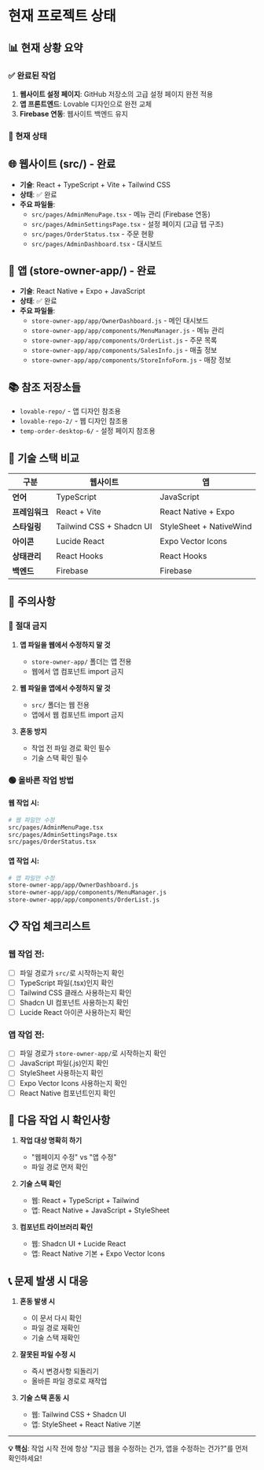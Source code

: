 # 현재 프로젝트 상태

## 📊 현재 상황 요약

### ✅ **완료된 작업**
1. **웹사이트 설정 페이지**: GitHub 저장소의 고급 설정 페이지 완전 적용
2. **앱 프론트엔드**: Lovable 디자인으로 완전 교체
3. **Firebase 연동**: 웹사이트 백엔드 유지

### 🎯 **현재 상태**

## 🌐 **웹사이트 (src/) - 완료**
- **기술**: React + TypeScript + Vite + Tailwind CSS
- **상태**: ✅ 완료
- **주요 파일들**:
  - `src/pages/AdminMenuPage.tsx` - 메뉴 관리 (Firebase 연동)
  - `src/pages/AdminSettingsPage.tsx` - 설정 페이지 (고급 탭 구조)
  - `src/pages/OrderStatus.tsx` - 주문 현황
  - `src/pages/AdminDashboard.tsx` - 대시보드

## 📱 **앱 (store-owner-app/) - 완료**
- **기술**: React Native + Expo + JavaScript
- **상태**: ✅ 완료
- **주요 파일들**:
  - `store-owner-app/app/OwnerDashboard.js` - 메인 대시보드
  - `store-owner-app/app/components/MenuManager.js` - 메뉴 관리
  - `store-owner-app/app/components/OrderList.js` - 주문 목록
  - `store-owner-app/app/components/SalesInfo.js` - 매출 정보
  - `store-owner-app/app/components/StoreInfoForm.js` - 매장 정보

## 📚 **참조 저장소들**
- `lovable-repo/` - 앱 디자인 참조용
- `lovable-repo-2/` - 웹 디자인 참조용
- `temp-order-desktop-6/` - 설정 페이지 참조용

## 🔧 **기술 스택 비교**

| 구분 | 웹사이트 | 앱 |
|------|----------|-----|
| **언어** | TypeScript | JavaScript |
| **프레임워크** | React + Vite | React Native + Expo |
| **스타일링** | Tailwind CSS + Shadcn UI | StyleSheet + NativeWind |
| **아이콘** | Lucide React | Expo Vector Icons |
| **상태관리** | React Hooks | React Hooks |
| **백엔드** | Firebase | Firebase |

## 🚨 **주의사항**

### 🔴 **절대 금지**
1. **앱 파일을 웹에서 수정하지 말 것**
   - `store-owner-app/` 폴더는 앱 전용
   - 웹에서 앱 컴포넌트 import 금지

2. **웹 파일을 앱에서 수정하지 말 것**
   - `src/` 폴더는 웹 전용
   - 앱에서 웹 컴포넌트 import 금지

3. **혼동 방지**
   - 작업 전 파일 경로 확인 필수
   - 기술 스택 확인 필수

### 🟢 **올바른 작업 방법**

#### 웹 작업 시:
```bash
# 웹 파일만 수정
src/pages/AdminMenuPage.tsx
src/pages/AdminSettingsPage.tsx
src/pages/OrderStatus.tsx
```

#### 앱 작업 시:
```bash
# 앱 파일만 수정
store-owner-app/app/OwnerDashboard.js
store-owner-app/app/components/MenuManager.js
store-owner-app/app/components/OrderList.js
```

## 📋 **작업 체크리스트**

### 웹 작업 전:
- [ ] 파일 경로가 `src/`로 시작하는지 확인
- [ ] TypeScript 파일(.tsx)인지 확인
- [ ] Tailwind CSS 클래스 사용하는지 확인
- [ ] Shadcn UI 컴포넌트 사용하는지 확인
- [ ] Lucide React 아이콘 사용하는지 확인

### 앱 작업 전:
- [ ] 파일 경로가 `store-owner-app/`로 시작하는지 확인
- [ ] JavaScript 파일(.js)인지 확인
- [ ] StyleSheet 사용하는지 확인
- [ ] Expo Vector Icons 사용하는지 확인
- [ ] React Native 컴포넌트인지 확인

## 🎯 **다음 작업 시 확인사항**

1. **작업 대상 명확히 하기**
   - "웹페이지 수정" vs "앱 수정"
   - 파일 경로 먼저 확인

2. **기술 스택 확인**
   - 웹: React + TypeScript + Tailwind
   - 앱: React Native + JavaScript + StyleSheet

3. **컴포넌트 라이브러리 확인**
   - 웹: Shadcn UI + Lucide React
   - 앱: React Native 기본 + Expo Vector Icons

## 📞 **문제 발생 시 대응**

1. **혼동 발생 시**
   - 이 문서 다시 확인
   - 파일 경로 재확인
   - 기술 스택 재확인

2. **잘못된 파일 수정 시**
   - 즉시 변경사항 되돌리기
   - 올바른 파일 경로로 재작업

3. **기술 스택 혼동 시**
   - 웹: Tailwind CSS + Shadcn UI
   - 앱: StyleSheet + React Native 기본

---

**💡 핵심**: 작업 시작 전에 항상 "지금 웹을 수정하는 건가, 앱을 수정하는 건가?"를 먼저 확인하세요! 